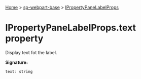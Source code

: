 <!-- docId=sp-webpart-base.ipropertypanelabelprops.text -->

[Home](./index.md) &gt; [sp-webpart-base](./sp-webpart-base.md) &gt; [IPropertyPaneLabelProps](./sp-webpart-base.ipropertypanelabelprops.md)

# IPropertyPaneLabelProps.text property

Display text fot the label.

**Signature:**
```javascript
text: string
```
